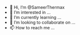 - 👋 Hi, I’m @SameerThermax
- 👀 I’m interested in ...
- 🌱 I’m currently learning ...
- 💞️ I’m looking to collaborate on ...
- 📫 How to reach me ...

<!---
SameerThermax/SameerThermax is a ✨ special ✨ repository because its `README.md` (this file) appears on your GitHub profile.
You can click the Preview link to take a look at your changes.
--->
